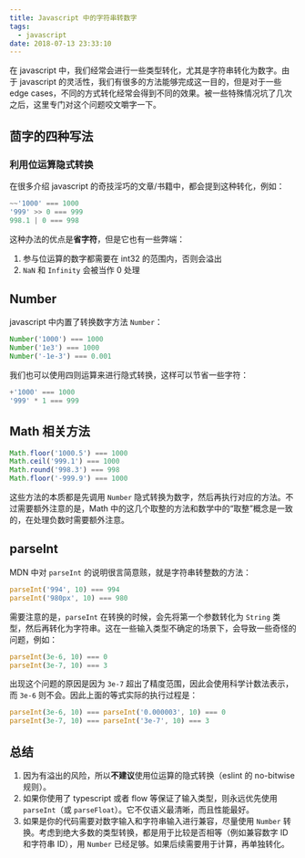```yaml
---
title: Javascript 中的字符串转数字
tags:
  - javascript
date: 2018-07-13 23:33:10
---
```



在 javascript 中，我们经常会进行一些类型转化，尤其是字符串转化为数字。由于 javascript 的灵活性，我们有很多的方法能够完成这一目的，但是对于一些 edge cases，不同的方式转化经常会得到不同的效果。被一些特殊情况坑了几次之后，这里专门对这个问题咬文嚼字一下。

## 茴字的四种写法

### 利用位运算隐式转换

在很多介绍 javascript 的奇技淫巧的文章/书籍中，都会提到这种转化，例如：

```javascript
~~'1000' === 1000
'999' >> 0 === 999
998.1 | 0 === 998
```

这种办法的优点是**省字符**，但是它也有一些弊端：

1. 参与位运算的数字都需要在 int32 的范围内，否则会溢出
2. `NaN` 和 `Infinity` 会被当作 0 处理

## Number

javascript 中内置了转换数字方法 `Number`：

```javascript
Number('1000') === 1000
Number('1e3') === 1000
Number('-1e-3') === 0.001
```

我们也可以使用四则运算来进行隐式转换，这样可以节省一些字符：

```javascript
+'1000' === 1000
'999' * 1 === 999
```

## Math 相关方法

```javascript
Math.floor('1000.5') === 1000
Math.ceil('999.1') === 1000
Math.round('998.3') === 998
Math.floor('-999.9') === 1000
```

这些方法的本质都是先调用 `Number` 隐式转换为数字，然后再执行对应的方法。不过需要额外注意的是，Math 中的这几个取整的方法和数学中的“取整”概念是一致的，在处理负数时需要额外注意。

## parseInt

MDN 中对 `parseInt` 的说明很言简意赅，就是字符串转整数的方法：

```javascript
parseInt('994', 10) === 994
parseInt('980px', 10) === 980
```

需要注意的是，`parseInt` 在转换的时候，会先将第一个参数转化为 `String` 类型，然后再转化为字符串。这在一些输入类型不确定的场景下，会导致一些奇怪的问题，例如：

```javascript
parseInt(3e-6, 10) === 0
parseInt(3e-7, 10) === 3
```

出现这个问题的原因是因为 `3e-7` 超出了精度范围，因此会使用科学计数法表示，而 `3e-6` 则不会。因此上面的等式实际的执行过程是：

```javascript
parseInt(3e-6, 10) === parseInt('0.000003', 10) === 0
parseInt(3e-7, 10) === parseInt('3e-7', 10) === 3
```

## 总结

1. 因为有溢出的风险，所以**不建议**使用位运算的隐式转换（eslint 的 no-bitwise 规则）。
2. 如果你使用了 typescript 或者 flow 等保证了输入类型，则永远优先使用 `parseInt`（或 `parseFloat`）。它不仅语义最清晰，而且性能最好。
3. 如果是你的代码需要对数字输入和字符串输入进行兼容，尽量使用 `Number` 转换。考虑到绝大多数的类型转换，都是用于比较是否相等（例如兼容数字 ID 和字符串 ID），用 `Number` 已经足够。如果后续需要用于计算，再单独转化。
